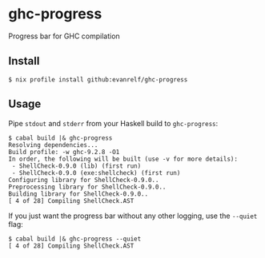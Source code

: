 # ghc-progress

Progress bar for GHC compilation

## Install

```ShellSession
$ nix profile install github:evanrelf/ghc-progress
```

## Usage

Pipe `stdout` and `stderr` from your Haskell build to `ghc-progress`:

```ShellSession
$ cabal build |& ghc-progress
Resolving dependencies...
Build profile: -w ghc-9.2.8 -O1
In order, the following will be built (use -v for more details):
 - ShellCheck-0.9.0 (lib) (first run)
 - ShellCheck-0.9.0 (exe:shellcheck) (first run)
Configuring library for ShellCheck-0.9.0..
Preprocessing library for ShellCheck-0.9.0..
Building library for ShellCheck-0.9.0..
[ 4 of 28] Compiling ShellCheck.AST
```

If you just want the progress bar without any other logging, use the `--quiet`
flag:

```ShellSession
$ cabal build |& ghc-progress --quiet
[ 4 of 28] Compiling ShellCheck.AST
```
